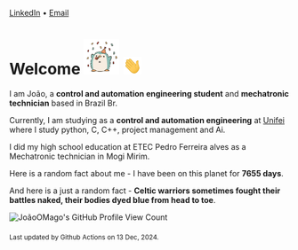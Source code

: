 [LinkedIn](https://www.linkedin.com/in/joão-pedro-gozzoli-b95641301/) &bull;
[Email](joaopedrogozzoli@gmail.com)

# Welcome <img src="happy.gif" height="64px" /> <img src="wave.gif" height="32px" />

I am João, a  **control and automation engineering student** and **mechatronic technician** based in Brazil Br.

Currently, I am studying as a **control and automation engineering** at [Unifei](https://unifei.edu.br) where I study python, C, C++, project management and Ai.

I did my high school education at ETEC Pedro Ferreira alves as a Mechatronic technician in Mogi Mirim.

Here is a random fact about me - I have been on this planet for **7655 days**.

And here is a just a random fact -  **Celtic warriors sometimes fought their battles naked, their bodies dyed blue from head to toe**.

![JoãoOMago's GitHub Profile View Count](https://komarev.com/ghpvc/?username=JoaoOMago)

<sub>Last updated by Github Actions on 13 Dec, 2024.</sub>

